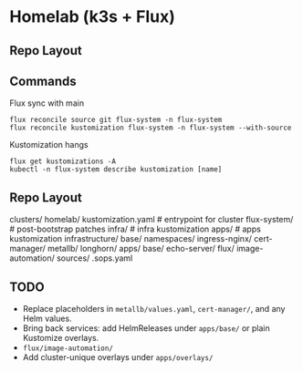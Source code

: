 # Homelab (k3s + Flux)

## Repo Layout

## Commands
Flux sync with main
```
flux reconcile source git flux-system -n flux-system
flux reconcile kustomization flux-system -n flux-system --with-source
```

Kustomization hangs
```
flux get kustomizations -A
kubectl -n flux-system describe kustomization [name]
```

## Repo Layout
clusters/
  homelab/
    kustomization.yaml          # entrypoint for cluster
    flux-system/                # post-bootstrap patches
    infra/                      # infra kustomization
    apps/                       # apps kustomization
infrastructure/
  base/
    namespaces/
    ingress-nginx/
    cert-manager/
    metallb/
    longhorn/
apps/
  base/
    echo-server/
flux/
  image-automation/
  sources/
.sops.yaml

## TODO
- Replace placeholders in `metallb/values.yaml`, `cert-manager/`, and any Helm values.
- Bring back services: add HelmReleases under `apps/base/` or plain Kustomize overlays.
- `flux/image-automation/`
- Add cluster-unique overlays under `apps/overlays/`
